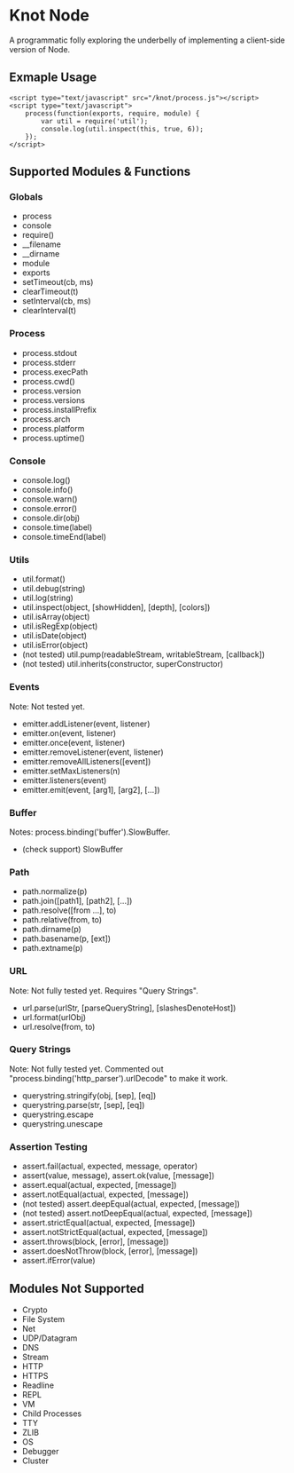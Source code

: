 # Knot Node

A programmatic folly exploring the underbelly of implementing a client-side version of Node.

## Exmaple Usage

    <script type="text/javascript" src="/knot/process.js"></script>
    <script type="text/javascript">
        process(function(exports, require, module) {
            var util = require('util');
            console.log(util.inspect(this, true, 6));
        });
    </script>

## Supported Modules & Functions

### Globals

* process
* console
* require()
* __filename
* __dirname
* module
* exports
* setTimeout(cb, ms)
* clearTimeout(t)
* setInterval(cb, ms)
* clearInterval(t)

### Process

* process.stdout
* process.stderr
* process.execPath
* process.cwd()
* process.version
* process.versions
* process.installPrefix
* process.arch
* process.platform
* process.uptime()

### Console

* console.log()
* console.info()
* console.warn()
* console.error()
* console.dir(obj)
* console.time(label)
* console.timeEnd(label)

### Utils

* util.format()
* util.debug(string)
* util.log(string)
* util.inspect(object, [showHidden], [depth], [colors])
* util.isArray(object)
* util.isRegExp(object)
* util.isDate(object)
* util.isError(object)
* (not tested) util.pump(readableStream, writableStream, [callback])
* (not tested) util.inherits(constructor, superConstructor)

### Events

Note: Not tested yet.

* emitter.addListener(event, listener)
* emitter.on(event, listener)
* emitter.once(event, listener)
* emitter.removeListener(event, listener)
* emitter.removeAllListeners([event])
* emitter.setMaxListeners(n)
* emitter.listeners(event)
* emitter.emit(event, [arg1], [arg2], [...])

### Buffer

Notes: process.binding('buffer').SlowBuffer.

* (check support) SlowBuffer

### Path

* path.normalize(p)
* path.join([path1], [path2], [...])
* path.resolve([from ...], to)
* path.relative(from, to)
* path.dirname(p)
* path.basename(p, [ext])
* path.extname(p)

### URL

Note: Not fully tested yet. Requires "Query Strings".

* url.parse(urlStr, [parseQueryString], [slashesDenoteHost])
* url.format(urlObj)
* url.resolve(from, to)

### Query Strings

Note: Not fully tested yet. Commented out "process.binding('http_parser').urlDecode" to make it work.

* querystring.stringify(obj, [sep], [eq])
* querystring.parse(str, [sep], [eq])
* querystring.escape
* querystring.unescape

### Assertion Testing

* assert.fail(actual, expected, message, operator)
* assert(value, message), assert.ok(value, [message])
* assert.equal(actual, expected, [message])
* assert.notEqual(actual, expected, [message])
* (not tested) assert.deepEqual(actual, expected, [message])
* (not tested) assert.notDeepEqual(actual, expected, [message])
* assert.strictEqual(actual, expected, [message])
* assert.notStrictEqual(actual, expected, [message])
* assert.throws(block, [error], [message])
* assert.doesNotThrow(block, [error], [message])
* assert.ifError(value)

## Modules Not Supported

* Crypto
* File System
* Net
* UDP/Datagram
* DNS
* Stream
* HTTP
* HTTPS
* Readline
* REPL
* VM
* Child Processes
* TTY
* ZLIB
* OS
* Debugger
* Cluster
